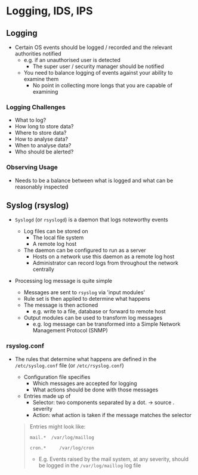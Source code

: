 # Logging, IDS, IPS

## Logging

- Certain OS events should be logged / recorded and the relevant authorities notified
  - e.g. if an unauthorised user is detected
    - The super user / security manager should be notified
  - You need to balance logging of events against your ability to examine them
    - No point in collecting more longs that you are capable of examining

### Logging Challenges

- What to log?
- How long to store data?
- Where to store data?
- How to analyse data?
- When to analyse data?
- Who should be alerted?

### Observing Usage

- Needs to be a balance between what is logged and what can be reasonably inspected

## Syslog (rsyslog)

- `Syslogd` (or `rsyslogd`) is a daemon that logs noteworthy events
  - Log files can be stored on
    - The local file system
    - A remote log host
  - The daemon can be configured to run as a server
    - Hosts on a network use this daemon as a remote log host
    - Administrator can record logs from throughout the network centrally

- Processing log message is quite simple
  - Messages are sent to `rsyslog` via 'input modules'
  - Rule set is then applied to determine what happens
  - The message is then actioned
    - e.g. write to a file, database or forward to remote host
  - Output modules can be used to transform log messages
    - e.g. log message can be transformed into a Simple Network Management Protocol (SNMP)

### rsyslog.conf

- The rules that determine what happens are defined in the `/etc/syslog.conf` file (or `/etc/rsyslog.conf`)

  - Configuration file specifies
    - Which messages are accepted for logging
    - What actions should be done with those messages
  - Entries made up of
    - Selector: two components separated by a dot. -> source . severity
    - Action: what action is taken if the message matches the selector

  > Entries might look like:
  >
  > `mail.*  /var/log/maillog`
  >
  > `cron.*     /var/log/cron`
  >
  > - E.g. Events raised by the mail system, at any severity, should be logged in the `/var/log/maillog` log file

